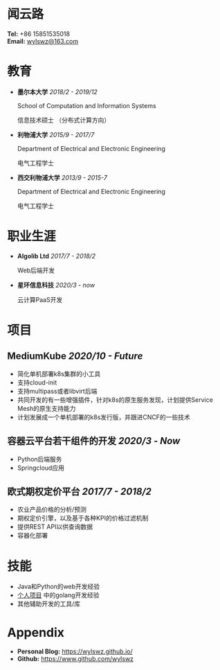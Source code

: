 <!-- font: frutiger -->

# 闻云路
**Tel:** +86 15851535018   
**Email:** wylswz@163.com

# 教育
- **墨尔本大学**
    *2018/2 - 2019/12*

    School of Computation and Information Systems

    信息技术硕士 （分布式计算方向）

- **利物浦大学**
    *2015/9 - 2017/7*

    Department of Electrical and Electronic Engineering

    电气工程学士


- **西交利物浦大学**
    *2013/9 - 2015-7*

    Department of Electrical and Electronic Engineering

    电气工程学士

# 职业生涯

- **Algolib Ltd** *2017/7 - 2018/2*
  
  Web后端开发

- **星环信息科技** *2020/3 - now*

  云计算PaaS开发


# 项目

## MediumKube *2020/10 - Future*
  - 简化单机部署k8s集群的小工具
  - 支持cloud-init
  - 支持multipass或者libvirt后端
  - 共同开发的有一些增强插件，针对k8s的原生服务发现，计划提供Service Mesh的原生支持能力
  - 计划发展成一个单机部署的k8s发行版，并跟进CNCF的一些技术

## 容器云平台若干组件的开发 *2020/3 - Now*
  - Python后端服务
  - Springcloud应用

<!-- ## Sentiment analysis of social network *2019/2 - 2019/4*

  - *Applied Spark map reduce for data cleaning
  - *Social media data harvesting
  - Data consistency and availability using CouchDB cluster
  - Container orchestration with docker swarm
  - Automation using Ansible and openstack cloud
  - Load balanced and scalable web app for data visualization -->

## 欧式期权定价平台 *2017/7 - 2018/2*
  
  - 农业产品价格的分析/预测
  - 期权定价引擎，以及基于各种KPI的价格过滤机制
  - 提供REST API以供查询数据
  - 容器化部署
<!-- 

## Article recommendation system based on latent semantic analysis *2017/1 - 2017/4*
  - Data harvesting from wikipedia
  - Apply different approaches of topic modelling (LSA, LDA)
  - Distance based content recpmmendation using KNN search -->


# 技能
- Java和Python的web开发经验
- [个人项目](https://github.com/6BD-org) 中的golang开发经验
- 其他辅助开发的工具/库


# Appendix
- **Personal Blog:** https://wylswz.github.io/
- **Github:** https://www.github.com/wylswz